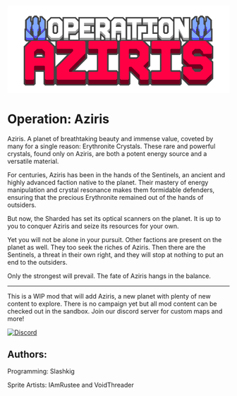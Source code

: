 ![Banner](assets/sprites/ui/banner.png)

# Operation: Aziris
Aziris. A planet of breathtaking beauty and immense value, coveted by many for a single reason: Erythronite Crystals. These rare and powerful crystals, found only on Aziris, are both a potent energy source and a versatile material.

For centuries, Aziris has been in the hands of the Sentinels, an ancient and highly advanced faction native to the planet. Their mastery of energy manipulation and crystal resonance makes them formidable defenders, ensuring that the precious Erythronite remained out of the hands of outsiders.

But now, the Sharded has set its optical scanners on the planet. It is up to you to conquer Aziris and seize its resources for your own.

Yet you will not be alone in your pursuit. Other factions are present on the planet as well. They too seek the riches of Aziris. Then there are the Sentinels, a threat in their own right, and they will stop at nothing to put an end to the outsiders.

Only the strongest will prevail. The fate of Aziris hangs in the balance.

---

This is a WIP mod that will add Aziris, a new planet with plenty of new content to explore. There is no campaign yet but all mod content can be checked out in the sandbox. Join our discord server for custom maps and more!

[![Discord](https://img.shields.io/discord/1273251033362989089.svg?logo=discord&logoColor=white&logoWidth=20&labelColor=7289da&label=Aziris_Discord&color=17cf48&style=flat-square)](https://discord.gg/2qc4WaCreP)

## Authors:
Programming: Slashkig

Sprite Artists: IAmRustee and VoidThreader